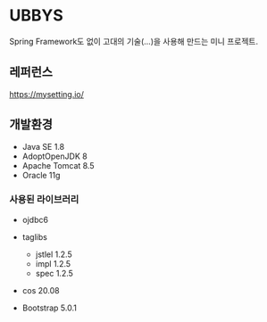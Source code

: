 # UBBYS
Spring Framework도 없이 고대의 기술(...)을 사용해 만드는 미니 프로젝트.

## 레퍼런스
https://mysetting.io/ 

## 개발환경
* Java SE 1.8
* AdoptOpenJDK 8
* Apache Tomcat 8.5
* Oracle 11g

### 사용된 라이브러리
* ojdbc6
* taglibs
    * jstlel 1.2.5
    * impl 1.2.5
    * spec 1.2.5
* cos 20.08

* Bootstrap 5.0.1